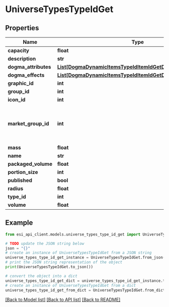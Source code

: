 # UniverseTypesTypeIdGet


## Properties

Name | Type | Description | Notes
------------ | ------------- | ------------- | -------------
**capacity** | **float** |  | [optional] 
**description** | **str** |  | 
**dogma_attributes** | [**List[DogmaDynamicItemsTypeIdItemIdGetDogmaAttributesInner]**](DogmaDynamicItemsTypeIdItemIdGetDogmaAttributesInner.md) |  | [optional] 
**dogma_effects** | [**List[DogmaDynamicItemsTypeIdItemIdGetDogmaEffectsInner]**](DogmaDynamicItemsTypeIdItemIdGetDogmaEffectsInner.md) |  | [optional] 
**graphic_id** | **int** |  | [optional] 
**group_id** | **int** |  | 
**icon_id** | **int** |  | [optional] 
**market_group_id** | **int** | This only exists for types that can be put on the market | [optional] 
**mass** | **float** |  | [optional] 
**name** | **str** |  | 
**packaged_volume** | **float** |  | [optional] 
**portion_size** | **int** |  | [optional] 
**published** | **bool** |  | 
**radius** | **float** |  | [optional] 
**type_id** | **int** |  | 
**volume** | **float** |  | [optional] 

## Example

```python
from esi_api_client.models.universe_types_type_id_get import UniverseTypesTypeIdGet

# TODO update the JSON string below
json = "{}"
# create an instance of UniverseTypesTypeIdGet from a JSON string
universe_types_type_id_get_instance = UniverseTypesTypeIdGet.from_json(json)
# print the JSON string representation of the object
print(UniverseTypesTypeIdGet.to_json())

# convert the object into a dict
universe_types_type_id_get_dict = universe_types_type_id_get_instance.to_dict()
# create an instance of UniverseTypesTypeIdGet from a dict
universe_types_type_id_get_from_dict = UniverseTypesTypeIdGet.from_dict(universe_types_type_id_get_dict)
```
[[Back to Model list]](../README.md#documentation-for-models) [[Back to API list]](../README.md#documentation-for-api-endpoints) [[Back to README]](../README.md)


